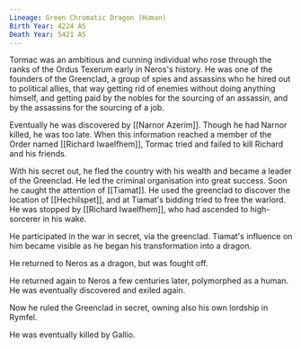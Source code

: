 ```yaml
---
Lineage: Green Chromatic Dragon (Human)
Birth Year: 4224 AS
Death Year: 5421 AS
---
```


Tormac was an ambitious and cunning individual who rose through the ranks of the Ordus Texerum early in Neros's history. He was one of the founders of the Greenclad, a group of spies and assassins who he hired out to political allies, that way getting rid of enemies without doing anything himself, and getting paid by the nobles for the sourcing of an assassin, and by the assassins for the sourcing of a job.

Eventually he was discovered by [[Narnor Azerim]]. Though he had Narnor killed, he was too late.  When this information reached a member of the Order named [[Richard Iwaelfhem]], Tormac tried and failed to kill Richard and his friends. 

With his secret out, he fled the country with his wealth and became a leader of the Greenclad. He led the criminal organisation into great success. Soon he caught the attention of [[Tiamat]]. He used the greenclad to discover the location of [[Hechilspet]], and at Tiamat's bidding tried to free the warlord. He was stopped by [[Richard Iwaelfhem]], who had ascended to high-sorcerer in his wake.

He participated in the war in secret, via the greenclad. Tiamat's influence on him became visible as he began his transformation into a dragon.

He returned to Neros as a dragon, but was fought off.

He returned again to Neros a few centuries later, polymorphed as a human. He was eventually discovered and exiled again. 

Now he ruled the Greenclad in secret, owning also his own lordship in Rymfel.

He was eventually killed by Gallio.